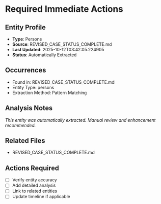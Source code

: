 # Required Immediate Actions

## Entity Profile
- **Type**: Persons
- **Source**: REVISED_CASE_STATUS_COMPLETE.md
- **Last Updated**: 2025-10-12T03:42:05.224905
- **Status**: Automatically Extracted

## Occurrences
- Found in: REVISED_CASE_STATUS_COMPLETE.md
- Entity Type: persons
- Extraction Method: Pattern Matching

## Analysis Notes
*This entity was automatically extracted. Manual review and enhancement recommended.*

## Related Files
- REVISED_CASE_STATUS_COMPLETE.md

## Actions Required
- [ ] Verify entity accuracy
- [ ] Add detailed analysis
- [ ] Link to related entities
- [ ] Update timeline if applicable
